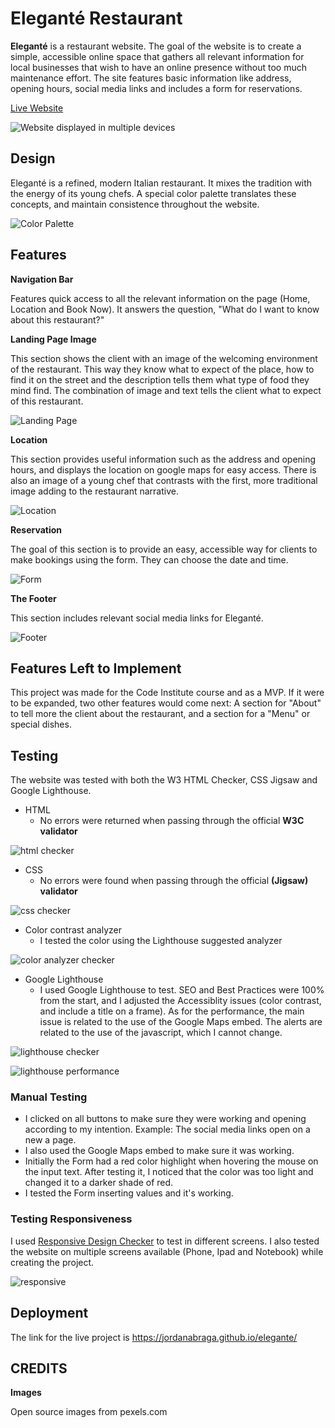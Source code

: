 # Eleganté Restaurant

**Eleganté** is a restaurant website. The goal of the website is to create a simple, accessible online space that gathers all relevant information for local businesses that wish to have an online presence without too much maintenance effort. The site features basic information like address, opening hours, social media links and includes a form for reservations.

[Live Website](https://jordanabraga.github.io/elegante/)


![Website displayed in multiple devices](assets/docs/mockupview.jpg)

## Design

Eleganté is a refined, modern Italian restaurant. It mixes the tradition with the energy of its young chefs. A special color palette translates these concepts, and maintain consistence throughout the website.

![Color Palette](assets/docs/colors.png)

## Features

**Navigation Bar**

Features quick access to all the relevant information on the page (Home, Location and Book Now). It answers the question, "What do I want to know about this restaurant?"

**Landing Page Image**

This section shows the client with an image of the welcoming environment of the restaurant. This way they know what to expect of the place, how to find it on the street and the description tells them what type of food they mind find. The combination of image and text tells the client what to expect of this restaurant. 

![Landing Page](assets/docs/navigation.png)

**Location**

This section provides useful information such as the address and opening hours, and displays the location on google maps for easy access. There is also an image of a young chef that contrasts with the first, more traditional image adding to the restaurant narrative.

![Location](assets/docs/location.png)

**Reservation**

The goal of this section is to provide an easy, accessible way for clients to make bookings using the form. They can choose the date and time. 

![Form](assets/docs/form.png)

**The Footer**

This section includes relevant social media links for Eleganté. 

![Footer](assets/docs/footer.png)

## Features Left to Implement

This project was made for the Code Institute course and as a MVP. If it were to be expanded, two other features would come next: A section for "About" to tell more the client about the restaurant, and a section for a "Menu" or special dishes. 

## Testing 

The website was tested with both the W3 HTML Checker, CSS Jigsaw and Google Lighthouse.

- HTML
  - No errors were returned when passing through the official **W3C validator**

![html checker](assets/docs/w3checker.png)

- CSS
  - No errors were found when passing through the official **(Jigsaw) validator**

![css checker](assets/docs/w3ccsschecker.png)

- Color contrast analyzer
  - I tested the color using the Lighthouse suggested analyzer

![color analyzer checker](assets/docs/colorcontrast.png)

- Google Lighthouse
  - I used Google Lighthouse to test. SEO and Best Practices were 100% from the start, and I adjusted the Accessiblity issues (color contrast, and include a title on a frame). As for the performance, the main issue is related to the use of the Google Maps embed. The alerts are related to the use of the javascript, which I cannot change. 

![lighthouse checker](assets/docs/lightohouse.png)

![lighthouse performance](assets/docs/googlemaps.png)

### Manual Testing

- I clicked on all buttons to make sure they were working and opening according to my intention. Example: The social media links open on a new a page. 
- I also used the Google Maps embed to make sure it was working.
- Initially the Form had a red color highlight when hovering the mouse on the input text. After testing it, I noticed that the color was too light and changed it to a darker shade of red. 
- I tested the Form inserting values and it's working. 

### Testing Responsiveness 

I used [Responsive Design Checker](https://responsivedesignchecker.com/) to test in different screens. I also tested the website on multiple screens available (Phone, Ipad and Notebook) while creating the project. 

![responsive](assets/docs/responsive.png)

## Deployment

The link for the live project is https://jordanabraga.github.io/elegante/

## CREDITS

**Images**

Open source images from pexels.com

